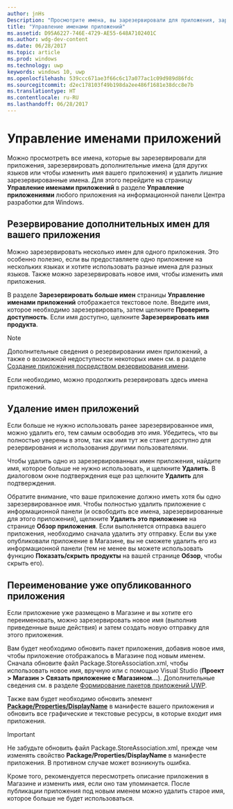 ```yaml
---
author: jnHs
Description: "Просмотрите имена, вы зарезервировали для приложения, зарезервируйте дополнительные имена (для других языков или чтобы изменить имя вашего приложения) и удалите лишние зарезервированные имена."
title: "Управление именами приложений"
ms.assetid: D95A6227-746E-4729-AE55-648A7102401C
ms.author: wdg-dev-content
ms.date: 06/28/2017
ms.topic: article
ms.prod: windows
ms.technology: uwp
keywords: windows 10, uwp
ms.openlocfilehash: 539ccc671ae3f66c6c17a077ac1c09d989d86fdc
ms.sourcegitcommit: d2ec178103f49b198da2ee486f1681e38dcc8e7b
ms.translationtype: HT
ms.contentlocale: ru-RU
ms.lasthandoff: 06/28/2017
---
```

# <a name="manage-app-names"></a>Управление именами приложений


Можно просмотреть все имена, которые вы зарезервировали для приложения, зарезервировать дополнительные имена (для других языков или чтобы изменить имя вашего приложения) и удалить лишние зарезервированные имена. Для этого перейдите на страницу **Управление именами приложений** в разделе **Управление приложениями** любого приложения на информационной панели Центра разработки для Windows.

## <a name="reserve-additional-names-for-your-app"></a>Резервирование дополнительных имен для вашего приложения

Можно зарезервировать несколько имен для одного приложения. Это особенно полезно, если вы предоставляете одно приложение на нескольких языках и хотите использовать разные имена для разных языков. Также можно зарезервировать новое имя, чтобы изменить имя приложения.

В разделе **Зарезервировать больше имен** страницы **Управление именами приложений** отображается текстовое поле. Введите имя, которое необходимо зарезервировать, затем щелкните **Проверить доступность**. Если имя доступно, щелкните **Зарезервировать имя продукта**.

> [!NOTE]
> Дополнительные сведения о резервировании имен приложений, а также о возможной недоступности некоторых имен см. в разделе [Создание приложения посредством резервирования имени](create-your-app-by-reserving-a-name.md).

Если необходимо, можно продолжить резервировать здесь имена приложений.

## <a name="delete-app-names"></a>Удаление имен приложений

Если больше не нужно использовать ранее зарезервированное имя, можно удалить его, тем самым освободив это имя. Убедитесь, что вы полностью уверены в этом, так как имя тут же станет доступно для резервирования и использования другими пользователями.

Чтобы удалить одно из зарезервированных имен приложения, найдите имя, которое больше не нужно использовать, и щелкните **Удалить**. В диалоговом окне подтверждения еще раз щелкните **Удалить** для подтверждения.

Обратите внимание, что ваше приложение должно иметь хотя бы одно зарезервированное имя. Чтобы полностью удалить приложение с информационной панели (и освободить все имена, зарезервированные для этого приложения), щелкните **Удалить это приложение** на странице **Обзор приложения**. Если выполняется отправка вашего приложения, необходимо сначала удалить эту отправку. Если вы уже опубликовали приложение в Магазине, вы не сможете удалить его из информационной панели (тем не менее вы можете использовать функцию **Показать/скрыть продукты** на вашей странице **Обзор**, чтобы скрыть его). 

## <a name="rename-an-app-that-has-already-been-published"></a>Переименование уже опубликованного приложения

Если приложение уже размещено в Магазине и вы хотите его переименовать, можно зарезервировать новое имя (выполнив приведенные выше действия) и затем создать новую отправку для этого приложения.

Вам будет необходимо обновить пакет приложения, добавив новое имя, чтобы приложение отображалось в Магазине под новым именем. Сначала обновите файл Package.StoreAssociation.xml, чтобы использовать новое имя, вручную или с помощью Visual Studio (**Проект > Магазин > Связать приложение с Магазином...**). Дополнительные сведения см. в разделе [Формирование пакетов приложений UWP](../packaging/packaging-uwp-apps.md).

Также вам будет необходимо обновить элемент [**Package/Properties/DisplayName**](https://docs.microsoft.com/uwp/schemas/appxpackage/appxmanifestschema/element-1-displayname) в манифесте вашего приложения и обновить все графические и текстовые ресурсы, в которые входит имя приложения. 

> [!IMPORTANT]
> Не забудьте обновить файл Package.StoreAssociation.xml, прежде чем изменять свойство **Package/Properties/DisplayName** в манифесте приложения. В противном случае может возникнуть ошибка.

Кроме того, рекомендуется пересмотреть описание приложения в Магазине и изменить имя, если оно там упоминается. После публикации приложения под новым именем можно удалить старое имя, которое больше не будет использоваться.

 

 




